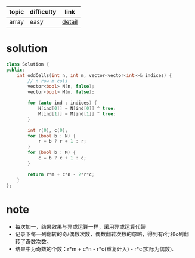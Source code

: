 | topic | difficulty | link |
| ---   | ---        | ---  |
| array | easy | [detail](https://leetcode.com/problems/cells-with-odd-values-in-a-matrix/) |

# solution
```c++
class Solution {
public:
    int oddCells(int n, int m, vector<vector<int>>& indices) {
        // n row m cols
        vector<bool> N(n, false);
        vector<bool> M(m, false);

        for (auto ind : indices) {
            N[ind[0]] = N[ind[0]] ^ true;
            M[ind[1]] = M[ind[1]] ^ true;
        }

        int r(0), c(0);
        for (bool b : N) {
            r = b ? r + 1 : r;
        }
        for (bool b : M) {
            c = b ? c + 1 : c;
        }

        return r*m + c*n - 2*r*c;
    }
};
```

# note
- 每次加一，结果效果与异或运算一样，采用异或运算代替
- 记录下每一列翻转的奇/偶数次数，偶数翻转次数的忽略，得到有r行和c列翻转了奇数次数。
- 结果中为奇数的个数：r\*m + c\*n - r\*c(重复计入) - r\*c(实际为偶数).
